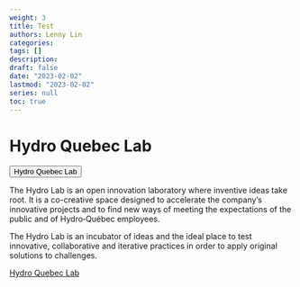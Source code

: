 ```yaml
---
weight: 3
title: Test
authors: Lenny Lin
categories: 
tags: []
description: 
draft: false
date: "2023-02-02"
lastmod: "2023-02-02"
series: null
toc: true
---
```



# Hydro Quebec Lab

<button class = "collapsible"> Hydro Quebec Lab</button>
<div class = "content">
The Hydro Lab is an open innovation laboratory where inventive ideas take root. It is a co-creative space designed to accelerate the company’s innovative projects and to find new ways of meeting the expectations of the public and of Hydro‑Québec employees.

The Hydro Lab is an incubator of ideas and the ideal place to test innovative, collaborative and iterative practices in order to apply original solutions to challenges.  

<a href = "https://www.hydroquebec.com/collab-space/hydro-lab/" target="_blank" rel="noopener noreferrer">Hydro Quebec Lab</a>
</div>